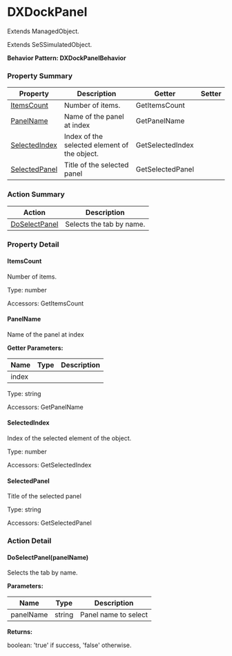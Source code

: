 # DXDockPanel

Extends ManagedObject.

Extends SeSSimulatedObject.





**Behavior Pattern: DXDockPanelBehavior**


<!-- ============================== property summary ========================== -->

	

### Property Summary

| **Property** | **Description** | **Getter** | **Setter** |
| ------------ | --------------- | ---------- | ---------- |
| [ItemsCount](#ItemsCount) | Number of items. | GetItemsCount |  |
| [PanelName](#PanelName) | Name of the panel at index | GetPanelName |  |
| [SelectedIndex](#SelectedIndex) | Index of the selected element of the object. | GetSelectedIndex |  |
| [SelectedPanel](#SelectedPanel) | Title of the selected panel | GetSelectedPanel |  |



	
<!-- ============================== action summary ========================== -->



### Action Summary

|  **Action** | **Description** | 
| ----------- | --------------- |
|	[DoSelectPanel](#DoSelectPanel) | Selects the tab by name. |




<!-- ============================== property detail ========================== -->
	
### Property Detail
		
<a name="ItemsCount"></a>
#### ItemsCount


Number of items.

			
	
			
Type: number
			
			
Accessors: GetItemsCount
			
		
<a name="PanelName"></a>
#### PanelName


Name of the panel at index

			
**Getter Parameters:**

| **Name** | **Type** | **Description** |
| -------- | -------- | --------------- |	
| index |  |  |


	
			
Type: string
			
			
Accessors: GetPanelName
			
		
<a name="SelectedIndex"></a>
#### SelectedIndex


Index of the selected element of the object.

			
	
			
Type: number
			
			
Accessors: GetSelectedIndex
			
		
<a name="SelectedPanel"></a>
#### SelectedPanel


Title of the selected panel

			
	
			
Type: string
			
			
Accessors: GetSelectedPanel
			
		
	
	
<!-- ============================== action detail ========================== -->
	
### Action Detail
		
<a name="DoSelectPanel"></a>    
#### DoSelectPanel(panelName)

Selects the tab by name.


**Parameters:**

|	**Name** | **Type** | **Description** |
| ---------- | -------- | --------------- |
| panelName | string |	Panel name to select |




**Returns:**

boolean: 'true' if success, 'false' otherwise.




	

